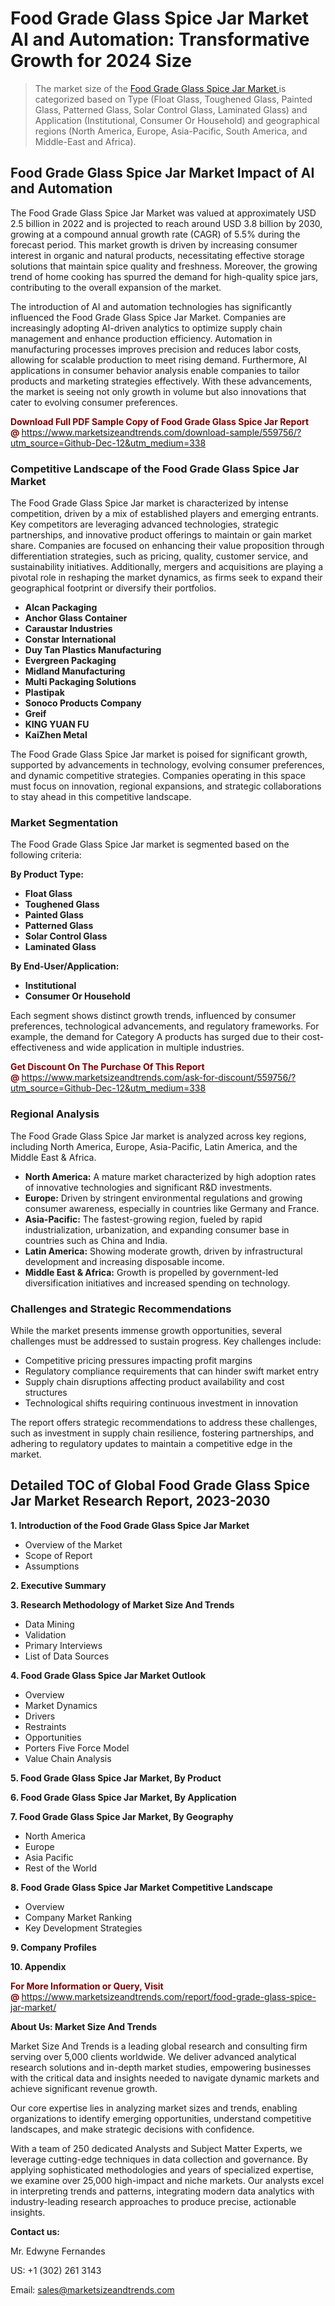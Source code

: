 <H1>Food Grade Glass Spice Jar Market AI and Automation: Transformative Growth for 2024 Size</H1><blockquote><p>The market size of the <a href="https://www.marketsizeandtrends.com/download-sample/559756/?utm_source=Github-Dec-12&amp;utm_medium=338" target="_blank">Food Grade Glass Spice Jar Market </a>is categorized based on Type (Float Glass, Toughened Glass, Painted Glass, Patterned Glass, Solar Control Glass, Laminated Glass) and Application (Institutional, Consumer Or Household) and geographical regions (North America, Europe, Asia-Pacific, South America, and Middle-East and Africa).</p></blockquote><p><h2>Food Grade Glass Spice Jar Market Impact of AI and Automation</h2><p>The Food Grade Glass Spice Jar Market was valued at approximately USD 2.5 billion in 2022 and is projected to reach around USD 3.8 billion by 2030, growing at a compound annual growth rate (CAGR) of 5.5% during the forecast period. This market growth is driven by increasing consumer interest in organic and natural products, necessitating effective storage solutions that maintain spice quality and freshness. Moreover, the growing trend of home cooking has spurred the demand for high-quality spice jars, contributing to the overall expansion of the market.</p><p>The introduction of AI and automation technologies has significantly influenced the Food Grade Glass Spice Jar Market. Companies are increasingly adopting AI-driven analytics to optimize supply chain management and enhance production efficiency. Automation in manufacturing processes improves precision and reduces labor costs, allowing for scalable production to meet rising demand. Furthermore, AI applications in consumer behavior analysis enable companies to tailor products and marketing strategies effectively. With these advancements, the market is seeing not only growth in volume but also innovations that cater to evolving consumer preferences.</p></p><p><strong><span style="color: #800000;">Download Full PDF Sample Copy of Food Grade Glass Spice Jar Report @</span>&nbsp;</strong><a href="https://www.marketsizeandtrends.com/download-sample/559756/?utm_source=Github-Dec-12&amp;utm_medium=338">https://www.marketsizeandtrends.com/download-sample/559756/?utm_source=Github-Dec-12&amp;utm_medium=338</a></p><h3>Competitive Landscape of the Food Grade Glass Spice Jar Market</h3><p>The Food Grade Glass Spice Jar market is characterized by intense competition, driven by a mix of established players and emerging entrants. Key competitors are leveraging advanced technologies, strategic partnerships, and innovative product offerings to maintain or gain market share. Companies are focused on enhancing their value proposition through differentiation strategies, such as pricing, quality, customer service, and sustainability initiatives. Additionally, mergers and acquisitions are playing a pivotal role in reshaping the market dynamics, as firms seek to expand their geographical footprint or diversify their portfolios.</p><p><strong><p><ul><li>Alcan Packaging </li><li> Anchor Glass Container </li><li> Caraustar Industries </li><li> Constar International </li><li> Duy Tan Plastics Manufacturing </li><li> Evergreen Packaging </li><li> Midland Manufacturing </li><li> Multi Packaging Solutions </li><li> Plastipak </li><li> Sonoco Products Company </li><li> Greif </li><li> KING YUAN FU </li><li> KaiZhen Metal</p></li></ul></p></strong></p><p>The Food Grade Glass Spice Jar market is poised for significant growth, supported by advancements in technology, evolving consumer preferences, and dynamic competitive strategies. Companies operating in this space must focus on innovation, regional expansions, and strategic collaborations to stay ahead in this competitive landscape.</p><h3>Market Segmentation</h3><p>The Food Grade Glass Spice Jar market is segmented based on the following criteria:</p><p><strong>By Product Type:</strong></p><p><strong><p><ul><li>Float Glass </li><li> Toughened Glass </li><li> Painted Glass </li><li> Patterned Glass </li><li> Solar Control Glass </li><li> Laminated Glass</p></li></ul></p></strong></p><p><strong>By End-User/Application:</strong></p><p><strong><p><ul><li>Institutional </li><li> Consumer Or Household</p></li></ul></p></strong></p><p>Each segment shows distinct growth trends, influenced by consumer preferences, technological advancements, and regulatory frameworks. For example, the demand for Category A products has surged due to their cost-effectiveness and wide application in multiple industries.</p><p><strong><span style="color: #800000;">Get Discount On The Purchase Of This Report @&nbsp;</span></strong><a href="https://www.marketsizeandtrends.com/ask-for-discount/559756/?utm_source=Github-Dec-12&amp;utm_medium=338">https://www.marketsizeandtrends.com/ask-for-discount/559756/?utm_source=Github-Dec-12&amp;utm_medium=338</a></p><h3>Regional Analysis</h3><p>The Food Grade Glass Spice Jar market is analyzed across key regions, including North America, Europe, Asia-Pacific, Latin America, and the Middle East &amp; Africa.</p><ul><li><strong>North America:</strong> A mature market characterized by high adoption rates of innovative technologies and significant R&amp;D investments.</li><li><strong>Europe:</strong> Driven by stringent environmental regulations and growing consumer awareness, especially in countries like Germany and France.</li><li><strong>Asia-Pacific:</strong> The fastest-growing region, fueled by rapid industrialization, urbanization, and expanding consumer base in countries such as China and India.</li><li><strong>Latin America:</strong> Showing moderate growth, driven by infrastructural development and increasing disposable income.</li><li><strong>Middle East &amp; Africa:</strong> Growth is propelled by government-led diversification initiatives and increased spending on technology.</li></ul><h3>Challenges and Strategic Recommendations</h3><p>While the market presents immense growth opportunities, several challenges must be addressed to sustain progress. Key challenges include:</p><ul><li>Competitive pricing pressures impacting profit margins</li><li>Regulatory compliance requirements that can hinder swift market entry</li><li>Supply chain disruptions affecting product availability and cost structures</li><li>Technological shifts requiring continuous investment in innovation</li></ul><p>The report offers strategic recommendations to address these challenges, such as investment in supply chain resilience, fostering partnerships, and adhering to regulatory updates to maintain a competitive edge in the market.</p><h2>Detailed TOC of Global Food Grade Glass Spice Jar Market Research Report, 2023-2030</h2><p><strong>1. Introduction of the Food Grade Glass Spice Jar Market</strong></p><ul><li>Overview of the Market</li><li>Scope of Report</li><li>Assumptions&nbsp;</li></ul><p><strong>2. Executive Summary</strong></p><p><strong>3. Research Methodology of <strong>Market Size And Trends</strong></strong></p><ul><li>Data Mining</li><li>Validation</li><li>Primary Interviews</li><li>List of Data Sources&nbsp;</li></ul><p><strong>4. Food Grade Glass Spice Jar Market Outlook</strong></p><ul><li>Overview</li><li>Market Dynamics</li><li>Drivers</li><li>Restraints</li><li>Opportunities</li><li>Porters Five Force Model</li><li>Value Chain Analysis&nbsp;</li></ul><p><strong>5. Food Grade Glass Spice Jar Market, By Product</strong></p><p><strong>6. Food Grade Glass Spice Jar Market, By Application</strong></p><p><strong>7. Food Grade Glass Spice Jar Market, By Geography</strong></p><ul><li>North America</li><li>Europe</li><li>Asia Pacific</li><li>Rest of the World&nbsp;</li></ul><p><strong>8. Food Grade Glass Spice Jar Market Competitive Landscape</strong></p><ul><li>Overview</li><li>Company Market Ranking</li><li>Key Development Strategies&nbsp;</li></ul><p><strong>9. Company Profiles</strong></p><p><strong>10. Appendix</strong></p><p><strong><span style="color: #800000;">For More Information or Query, Visit @&nbsp;</span></strong><a href="https://www.marketsizeandtrends.com/report/food-grade-glass-spice-jar-market/">https://www.marketsizeandtrends.com/report/food-grade-glass-spice-jar-market/</a></p><p></p><p><strong>About Us:&nbsp;Market Size And Trends</strong></p><p>Market Size And Trends&nbsp;is a leading global research and consulting firm serving over 5,000 clients worldwide. We deliver advanced analytical research solutions and in-depth market studies, empowering businesses with the critical data and insights needed to navigate dynamic markets and achieve significant revenue growth.</p><p>Our core expertise lies in analyzing market sizes and trends, enabling organizations to identify emerging opportunities, understand competitive landscapes, and make strategic decisions with confidence.</p><p>With a team of 250 dedicated Analysts and Subject Matter Experts, we leverage cutting-edge techniques in data collection and governance. By applying sophisticated methodologies and years of specialized expertise, we examine over 25,000 high-impact and niche markets. Our analysts excel in interpreting trends and patterns, integrating modern data analytics with industry-leading research approaches to produce precise, actionable insights.</p><p><strong>Contact us:</strong></p><p>Mr. Edwyne Fernandes</p><p>US: +1 (302) 261 3143</p><p>Email: <a href="mailto:sales@marketsizeandtrends.com">sales@marketsizeandtrends.com</a>&nbsp;</p>
